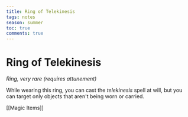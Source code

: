 ---title: Ring of Telekinesistags: notesseason: summertoc: truecomments: true---
# Ring of Telekinesis

*Ring, very rare (requires attunement)*

While wearing this ring, you can cast the *telekinesis* spell at will, but you can target only objects that aren't being worn or carried.


[[Magic Items]]
